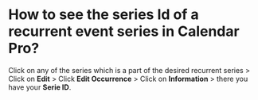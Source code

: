 # How to see the series Id of a recurrent event series in Calendar Pro?

<p class="no-margin">Click on any of the series which is a part of the desired recurrent series &gt; Click on <b>Edit</b> &gt; Click <b>Edit Occurrence</b> &gt; Click on <b>Information</b> &gt; there you have your <b>Serie ID</b>.</p>



